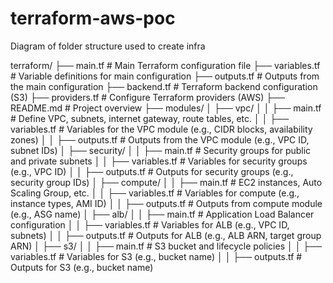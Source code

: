 # terraform-aws-poc

Diagram of folder structure used to create infra 

terraform/
  ├── main.tf        # Main Terraform configuration file
  ├── variables.tf   # Variable definitions for main configuration
  ├── outputs.tf     # Outputs from the main configuration
  ├── backend.tf     #  Terraform backend configuration (S3)
  ├── providers.tf   #  Configure Terraform providers (AWS)
  ├── README.md      # Project overview 
  ├── modules/
  │   ├── vpc/
  │   │   ├── main.tf        # Define VPC, subnets, internet gateway, route tables, etc.
  │   │   ├── variables.tf   # Variables for the VPC module (e.g., CIDR blocks, availability zones)
  │   │   ├── outputs.tf     # Outputs from the VPC module (e.g., VPC ID, subnet IDs)
  │   ├── security/
  │   │   ├── main.tf        # Security groups for public and private subnets
  │   │   ├── variables.tf   # Variables for security groups (e.g., VPC ID)
  │   │   ├── outputs.tf     # Outputs for security groups (e.g., security group IDs)
  │   ├── compute/
  │   │   ├── main.tf        # EC2 instances, Auto Scaling Group, etc.
  │   │   ├── variables.tf   # Variables for compute (e.g., instance types, AMI ID)
  │   │   ├── outputs.tf     # Outputs from compute module (e.g., ASG name)
  │   ├── alb/
  │   │   ├── main.tf        # Application Load Balancer configuration
  │   │   ├── variables.tf   # Variables for ALB (e.g., VPC ID, subnets)
  │   │   ├── outputs.tf     # Outputs for ALB (e.g., ALB ARN, target group ARN)
  │   ├── s3/
  │   │   ├── main.tf        # S3 bucket and lifecycle policies
  │   │   ├── variables.tf   # Variables for S3 (e.g., bucket name)
  │   │   ├── outputs.tf     # Outputs for S3 (e.g., bucket name)
 
